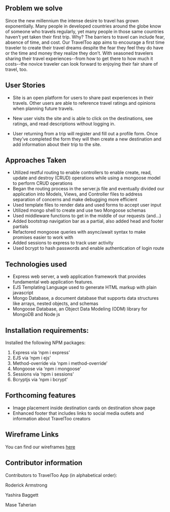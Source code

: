 ## Problem we solve

Since the new millennium the intense desire to travel has grown exponentially. Many people in developed countries around the globe know of someone who travels regularly, yet many people in those same countries haven’t yet taken their first trip. Why? The barriers to travel can include fear, absence of time, and cost. Our TravelToo app aims to encourage a first time traveler to create their travel dreams despite the fear they feel they do have or the time and money they realize they don’t. With seasoned travelers sharing their travel experiences--from how to get there to how much it costs--the novice traveler can look forward to enjoying their fair share of travel, too. 

## User Stories


- Site is an open platform for users to share past experiences in their travels. Other users are able to reference travel ratings and opinions when planning future travels.

- New user visits the site and is able to click on the destinations, see ratings, and read descriptions without logging in.

- User returning from a trip will register and fill out a profile form. Once they’ve completed the form they will then create a new destination and add information about their trip to the site. 

## Approaches Taken
 
- Utilized restful routing to enable controllers to enable create, read, update and destroy (CRUD) operations while using a mongoose model to perform CRUD operations
- Began the routing process in the server.js file and eventually divided our application into Models, Views, and Controller files to address separation of concerns and make debugging more efficient
- Used template files to render data and used forms to accept user input
- Utilized mongo shell to create and use two Mongoose schemas
- Used middleware functions to get in the middle of our requests (and…)
- Added bootstrap navigation bar as a partial, also added head and footer partials 
- Refactored mongoose queries with async/await syntax to make promises easier to work with
- Added sessions to express to track user activity
- Used bcrypt to hash passwords and enable authentication of login route

 ## Technologies used
- Express web server, a web application framework that provides fundamental web application features. 
- EJS Templating Language used to generate HTML markup with plain javascript
- Mongo Database, a document database that supports data structures like arrays, nested objects, and schemas
- Mongoose Database, an Object Data Modeling (ODM) library for MongoDB and Node js

## Installation requirements:
 Installed the following NPM packages: 
1. Express via ‘npm i express’ 
1. EJS via ‘npm i ejs’
1. Method-override via ‘npm i method-override’
1. Mongoose via ‘npm i mongoose’
1. Sessions via ‘npm i sessions’
1. Bcryptjs via ‘npm i bcrypt’

## Forthcoming features

- Image placement inside destination cards on destination show page
- Enhanced footer that includes links to social media outlets and information about TravelToo creators

## Wireframe Links
You can find our wireframes [here](https://wireframepro.mockflow.com/editor.jsp?editor=off&perm=Owner&projectid=M4ac6c155ebb3c2130265f144a1c082031563806072246&publicid=9a437f0fa54e4f7182ebb6254b917702#/page/0c40fa6ab6074f05a2b02f51ef55cd97)

## Contributor information

Contributors to TravelToo App (in alphabetical order): 

Roderick Armstrong

Yashira Baggett

Mase Taherian


